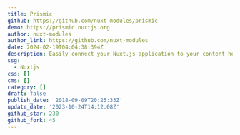 ```yaml
---
title: Prismic
github: https://github.com/nuxt-modules/prismic
demo: https://prismic.nuxtjs.org
author: nuxt-modules
author_link: https://github.com/nuxt-modules
date: 2024-02-19T04:04:38.394Z
description: Easily connect your Nuxt.js application to your content hosted on Prismic
ssg:
  - Nuxtjs
css: []
cms: []
category: []
draft: false
publish_date: '2018-09-09T20:25:33Z'
update_date: '2023-10-24T14:12:08Z'
github_star: 230
github_fork: 45
---
```


